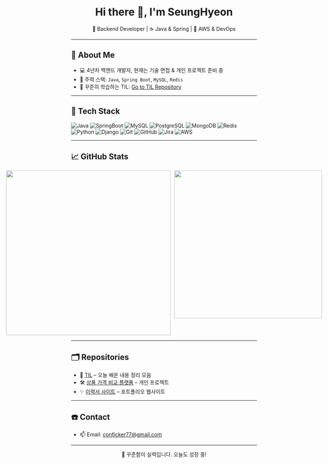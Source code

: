 <h1 align="center">Hi there 👋, I'm SeungHyeon</h1>

<p align="center">
📌 Backend Developer | ☕ Java & Spring | 🐳 AWS & DevOps  
</p>

---

## 🚀 About Me

- 💻 4년차 백엔드 개발자, 현재는 기술 면접 & 개인 프로젝트 준비 중
- 🌱 주력 스택: `Java`, `Spring Boot`, `MySQL`, `Redis`
- 📝 꾸준히 학습하는 TIL: [Go to TIL Repository](https://github.com/seunghyeon-tak/dev-til)

---

## 🔧 Tech Stack

![Java](https://img.shields.io/badge/Java-007396?style=flat&logo=java&logoColor=white)
![SpringBoot](https://img.shields.io/badge/SpringBoot-6DB33F?style=flat&logo=springboot&logoColor=white)
![MySQL](https://img.shields.io/badge/MySQL-4479A1?style=flat&logo=mysql&logoColor=white)
![PostgreSQL](https://img.shields.io/badge/PostgreSQL-4169E1?style=flat&logo=postgresql&logoColor=white)
![MongoDB](https://img.shields.io/badge/MongoDB-47A248?style=flat&logo=mongodb&logoColor=white)
![Redis](https://img.shields.io/badge/Redis-DC382D?style=flat&logo=redis&logoColor=white)
![Python](https://img.shields.io/badge/Python-3776AB?style=flat&logo=python&logoColor=white)
![Django](https://img.shields.io/badge/Django-092E20?style=flat&logo=django&logoColor=white)
![Git](https://img.shields.io/badge/Git-F05032?style=flat&logo=git&logoColor=white)
![GitHub](https://img.shields.io/badge/GitHub-181717?style=flat&logo=github&logoColor=white)
![Jira](https://img.shields.io/badge/Jira-0052CC?style=flat&logo=jira&logoColor=white)
![AWS](https://img.shields.io/badge/AWS-232F3E?style=flat&logo=amazonaws&logoColor=white)


---

## 📈 GitHub Stats

<div style="display: flex; justify-content: center; gap: 10px;">
  <img src="https://github-readme-stats.vercel.app/api?username=seunghyeon-tak&show_icons=true&theme=gruvbox" width="446"/>
  <img src="https://github-readme-stats.vercel.app/api/top-langs/?username=seunghyeon-tak&layout=compact&theme=gruvbox" width="400"/>
</div>

---

## 🗂 Repositories

- 📘 [TIL](https://github.com/seunghyeon-tak/dev-til) – 오늘 배운 내용 정리 모음
- 🛠 [상품 가격 비교 플랫폼](https://github.com/seunghyeon-tak/price-comparison) – 개인 프로젝트
- ✨ [이력서 사이트](https://eggplant-mason-78f.notion.site/d11dfce4a30f4846bfe68a527f4a1ee3?pvs=4) – 포트폴리오 웹사이트

---

## ☎️ Contact

- 📫 Email: conficker77@gmail.com

---

<p align="center">
  🙌 꾸준함이 실력입니다. 오늘도 성장 중!
</p>

